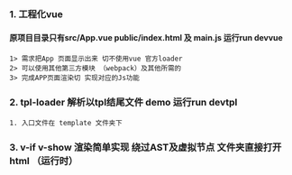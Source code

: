 ### 1. 工程化vue

####  原项目目录只有src/App.vue public/index.html 及 main.js 运行run devvue
    1> 需求把App 页面显示出来 切不使用vue 官方loader  
    2> 可以使用其他第三方模块 （webpack）及其他所需的
    3> 完成APP页面渲染切 实现对应的Js功能


### 2. tpl-loader 解析以tpl结尾文件 demo 运行run devtpl
    1. 入口文件在 template 文件夹下

### 3. v-if v-show 渲染简单实现 绕过AST及虚拟节点 文件夹直接打开html  （运行时）